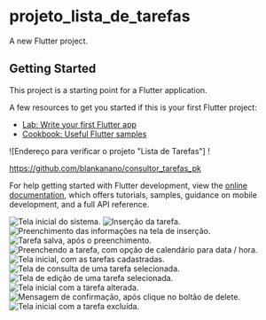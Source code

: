 # projeto_lista_de_tarefas

A new Flutter project.

## Getting Started

This project is a starting point for a Flutter application.

A few resources to get you started if this is your first Flutter project:

- [Lab: Write your first Flutter app](https://docs.flutter.dev/get-started/codelab)
- [Cookbook: Useful Flutter samples](https://docs.flutter.dev/cookbook)

![Endereço para verificar o projeto "Lista de Tarefas"]
!

https://github.com/blankanano/consultor_tarefas_pk

For help getting started with Flutter development, view the
[online documentation](https://docs.flutter.dev/), which offers tutorials,
samples, guidance on mobile development, and a full API reference.

![Tela inicial do sistema.](../projeto_lista_de_tarefas/print/caminho/para/a/1_Tela_Inicial.png)
![Inserção da tarefa.](../projeto_lista_de_tarefas/print/2_Inserindo.png)
![Preenchimento das informações na tela de inserção.](../projeto_lista_de_tarefas/print/3_Tela_Insercao_Editando_Informacoes.png)
![Tarefa salva, após o preenchimento.](../projeto_lista_de_tarefas/print/4_Tarefa_Salva.png)
![Preenchendo a tarefa, com opção de calendário para data / hora.](../projeto_lista_de_tarefas/print/5_Inserindo_Selecao_Calendario.png)
![Tela inicial, com as tarefas cadastradas.](../projeto_lista_de_tarefas/print/6_Consulta_Todas_Tarefas.png)
![Tela de consulta de uma tarefa selecionada.](../projeto_lista_de_tarefas/print/7_Consult_Tarefa_Selecionada.png)
![Tela de edição de uma tarefa selecionada.](../projeto_lista_de_tarefas/print/8_Editando_Tarefa.png)
![Tela inicial com a tarefa alterada.](../projeto_lista_de_tarefas/print/9_Tarefa_Editada.png)
![Mensagem de confirmação, após clique no boltão de delete.](../projeto_lista_de_tarefas/print/10_Mensagem_exclusao_Tarefa.png)
![Tela inicial com a tarefa excluída.](../projeto_lista_de_tarefas/print/11_Tarefa_Excluida.png)

